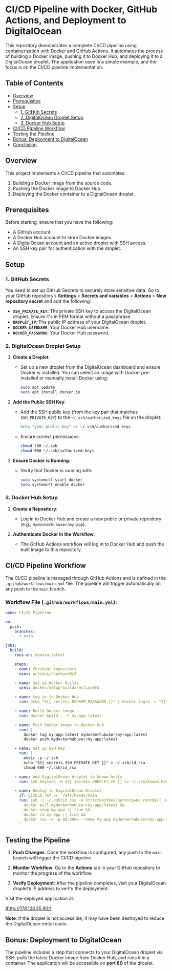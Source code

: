# CI/CD Pipeline with Docker, GitHub Actions, and Deployment to DigitalOcean

This repository demonstrates a complete CI/CD pipeline using containerization with Docker and GitHub Actions. It automates the process of building a Docker image, pushing it to Docker Hub, and deploying it to a DigitalOcean droplet. The application used is a simple example, and the focus is on the CI/CD pipeline implementation.

## Table of Contents

- [Overview](#overview)
- [Prerequisites](#prerequisites)
- [Setup](#setup)
  - [1. GitHub Secrets](#1-github-secrets)
  - [2. DigitalOcean Droplet Setup](#2-digitalocean-droplet-setup)
  - [3. Docker Hub Setup](#3-docker-hub-setup)
- [CI/CD Pipeline Workflow](#cicd-pipeline-workflow)
- [Testing the Pipeline](#testing-the-pipeline)
- [Bonus: Deployment to DigitalOcean](#bonus-deployment-to-digitalocean)
- [Conclusion](#conclusion)

## Overview

This project implements a CI/CD pipeline that automates:
1. Building a Docker image from the source code.
2. Pushing the Docker image to Docker Hub.
3. Deploying the Docker container to a DigitalOcean droplet.

## Prerequisites

Before starting, ensure that you have the following:

- A GitHub account.
- A Docker Hub account to store Docker images.
- A DigitalOcean account and an active droplet with SSH access.
- An SSH key pair for authentication with the droplet.

## Setup

### 1. GitHub Secrets

You need to set up GitHub Secrets to securely store sensitive data. Go to your GitHub repository’s **Settings** > **Secrets and variables** > **Actions** > **New repository secret** and add the following:

- **`SSH_PRIVATE_KEY`**: The private SSH key to access the DigitalOcean droplet. Ensure it's in PEM format without a passphrase.
- **`DROPLET_IP`**: The public IP address of your DigitalOcean droplet.
- **`DOCKER_USERNAME`**: Your Docker Hub username.
- **`DOCKER_PASSWORD`**: Your Docker Hub password.

### 2. DigitalOcean Droplet Setup

1. **Create a Droplet**:
   - Set up a new droplet from the DigitalOcean dashboard and ensure Docker is installed. You can select an image with Docker pre-installed or manually install Docker using:
     ```bash
     sudo apt update
     sudo apt install docker.io
     ```

2. **Add the Public SSH Key**:
   - Add the SSH public key (from the key pair that matches `SSH_PRIVATE_KEY`) to the `~/.ssh/authorized_keys` file on the droplet:
     ```bash
     echo "your-public-key" >> ~/.ssh/authorized_keys
     ```
   - Ensure correct permissions:
     ```bash
     chmod 700 ~/.ssh
     chmod 600 ~/.ssh/authorized_keys
     ```

3. **Ensure Docker is Running**:
   - Verify that Docker is running with:
     ```bash
     sudo systemctl start docker
     sudo systemctl enable docker
     ```

### 3. Docker Hub Setup

1. **Create a Repository**:
   - Log in to Docker Hub and create a new public or private repository (e.g., `mydockerhubuser/my-app`).

2. **Authenticate Docker in the Workflow**:
   - The GitHub Actions workflow will log in to Docker Hub and push the built image to this repository.

## CI/CD Pipeline Workflow

The CI/CD pipeline is managed through GitHub Actions and is defined in the `.github/workflows/main.yml` file. The pipeline will trigger automatically on any push to the `main` branch.

### Workflow File (`.github/workflows/main.yml`):

```yaml
name: CI/CD Pipeline

on:
  push:
    branches:
      - main

jobs:
  build:
    runs-on: ubuntu-latest

    steps:
    - name: Checkout repository
      uses: actions/checkout@v2

    - name: Set up Docker Buildx
      uses: docker/setup-buildx-action@v2

    - name: Log in to Docker Hub
      run: echo "${{ secrets.DOCKER_PASSWORD }}" | docker login -u "${{ secrets.DOCKER_USERNAME }}" --password-stdin

    - name: Build Docker image
      run: docker build . -t my-app:latest

    - name: Push Docker image to Docker Hub
      run: |
        docker tag my-app:latest mydockerhubuser/my-app:latest
        docker push mydockerhubuser/my-app:latest

    - name: Set up SSH Key
      run: |
        mkdir -p ~/.ssh
        echo "${{ secrets.SSH_PRIVATE_KEY }}" > ~/.ssh/id_rsa
        chmod 600 ~/.ssh/id_rsa

    - name: Add DigitalOcean droplet to known hosts
      run: ssh-keyscan -H ${{ secrets.DROPLET_IP }} >> ~/.ssh/known_hosts

    - name: Deploy to DigitalOcean Droplet
      if: github.ref == 'refs/heads/main'
      run: ssh -i ~/.ssh/id_rsa -o StrictHostKeyChecking=no root@${{ secrets.DROPLET_IP }} '
        docker pull mydockerhubuser/my-app:latest &&
        docker stop my-app || true &&
        docker rm my-app || true &&
        docker run -d -p 80:3000 --name my-app mydockerhubuser/my-app:latest
      '
```

## Testing the Pipeline

1. **Push Changes**: 
   Once the workflow is configured, any push to the `main` branch will trigger the CI/CD pipeline.

2. **Monitor Workflow**: 
   Go to the **Actions** tab in your GitHub repository to monitor the progress of the workflow.

3. **Verify Deployment**: 
   After the pipeline completes, visit your DigitalOcean droplet’s IP address to verify the deployment:

Visit the deployed application at:

[(http://178.128.55.90/)](http://178.128.55.90/)

**Note**: If the droplet is not accessible, it may have been destroyed to reduce the DigitalOcean rental costs.


## Bonus: Deployment to DigitalOcean

The pipeline includes a step that connects to your DigitalOcean droplet via SSH, pulls the latest Docker image from Docker Hub, and runs it in a container. The application will be accessible on **port 80** of the droplet.

